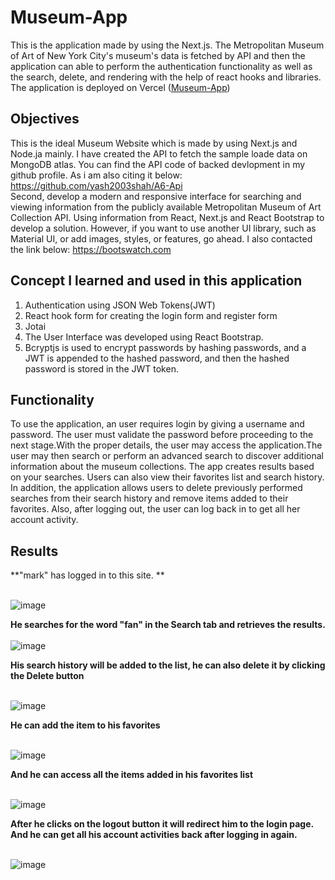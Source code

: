 # Museum-App
This is the application made by using the Next.js. The Metropolitan Museum of Art of New York City's museum's data is fetched by API and then the application can able to perform the authentication functionality as well as the search, delete, and rendering with the help of react hooks and libraries. The application is deployed on Vercel (<a href="https://assignment-6-rosy.vercel.app/" target="_blank">Museum-App</a>)  


## Objectives

This is the ideal Museum Website which is made by using Next.js and Node.ja mainly. I have created the API to fetch the sample loade data on MongoDB atlas. You can find the API code of backed devlopment in my github profile. As i am also citing it below:
https://github.com/yash2003shah/A6-Api
<br> 
Second, develop a modern and responsive interface for searching and viewing information from the publicly available Metropolitan Museum of Art Collection API. Using information from React, Next.js and React Bootstrap to develop a solution. However, if you want to use another UI library, such as Material UI, or add images, styles, or features, go ahead. I also contacted the link below: 
 https://bootswatch.com

## Concept I learned and used in this application

1. Authentication using JSON Web Tokens(JWT)
2. React hook form for creating the login form and register form
3. Jotai
4. The User Interface was developed using React Bootstrap. 
5. Bcryptjs is used to encrypt passwords by hashing passwords, and a JWT is appended to the hashed password, and then  the hashed password is stored in the JWT token.

## Functionality

To use the application, an user requires login by giving a username and password.
The user must validate the password before proceeding to the next stage.With the proper details, the user may access the application.The user may then search or perform an advanced search to discover additional information about the museum collections.
The app creates results based on your searches. Users can also view their favorites list and search history. In addition, the application allows users to delete previously performed searches from their search history and remove items added to their favorites. Also, after logging out, the user can log back in to get all her account activity.
## Results

**"mark" has logged in to this site. **
<br>
<br>

![image](https://user-images.githubusercontent.com/90211180/208351319-725276dd-2b22-47be-9039-986cc7567758.png)

**He searches for the word "fan" in the Search tab and retrieves the results.**
<br>
<br>
![image](https://user-images.githubusercontent.com/90211180/208351483-5cc708a2-3685-47a6-9af1-45abda7bf026.png)



**His search history will be added to the list, he can also delete it by clicking  the Delete button**
<br>
<br>

![image](https://user-images.githubusercontent.com/90211180/208351914-17febd1f-88c7-4406-ba73-26af2b962218.png)

**He can add the item to his favorites**
<br>
<br>

![image](https://user-images.githubusercontent.com/97627930/208000301-741a7b79-da34-453a-a823-cf12f8307ef1.png)


**And he can access all the items added in his favorites list**
<br>
<br>

![image](https://user-images.githubusercontent.com/97627930/208000394-1bcc714c-ac6b-49b9-afa1-80230a70f0a5.png)


**After he clicks on the logout button it will redirect him to the login page. And he can get all his account activities back after logging in again.**
<br>
<br>

![image](https://user-images.githubusercontent.com/97627930/208000729-5c7f4d1b-4e15-45c7-8901-f8a57a227908.png)
